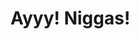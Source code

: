 <!DOCTYPE html>
<html>
<head>
  <meta charset="UTF-8">
  <title>Hurr durr page</title>
</head>
<body>
  <h1>Ayyy! Niggas!</h1>
</body>
</html>
